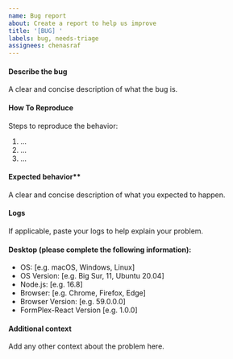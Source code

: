 ```yaml
---
name: Bug report
about: Create a report to help us improve
title: '[BUG] '
labels: bug, needs-triage
assignees: chenasraf
---
```


#### Describe the bug

A clear and concise description of what the bug is.

#### How To Reproduce

Steps to reproduce the behavior:

1. ...
2. ...
3. ...

#### Expected behavior\*\*

A clear and concise description of what you expected to happen.

#### Logs

If applicable, paste your logs to help explain your problem.

#### Desktop (please complete the following information):

- OS: [e.g. macOS, Windows, Linux]
- OS Version: [e.g. Big Sur, 11, Ubuntu 20.04]
- Node.js: [e.g. 16.8]
- Browser: [e.g. Chrome, Firefox, Edge]
- Browser Version: [e.g. 59.0.0.0]
- FormPlex-React Version [e.g. 1.0.0]

#### Additional context

Add any other context about the problem here.
